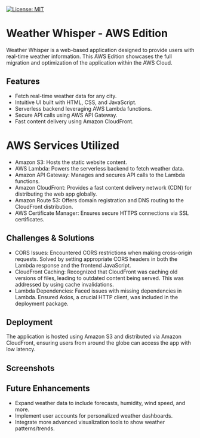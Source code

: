 [![License: MIT](https://img.shields.io/badge/License-MIT-yellow.svg)](https://opensource.org/licenses/MIT)


# Weather Whisper - AWS Edition

Weather Whisper is a web-based application designed to provide users with real-time weather information. This AWS Edition showcases the full migration and optimization of the application within the AWS Cloud.

## Features

- Fetch real-time weather data for any city.
- Intuitive UI built with HTML, CSS, and JavaScript.
- Serverless backend leveraging AWS Lambda functions.
- Secure API calls using AWS API Gateway.
- Fast content delivery using Amazon CloudFront.

# AWS Services Utilized

- Amazon S3: Hosts the static website content.
- AWS Lambda: Powers the serverless backend to fetch weather data.
- Amazon API Gateway: Manages and secures API calls to the Lambda functions.
- Amazon CloudFront: Provides a fast content delivery network (CDN) for distributing the web app globally.
- Amazon Route 53: Offers domain registration and DNS routing to the CloudFront distribution.
- AWS Certificate Manager: Ensures secure HTTPS connections via SSL certificates.

## Challenges & Solutions

- CORS Issues: Encountered CORS restrictions when making cross-origin requests. Solved by setting appropriate CORS headers in both the Lambda response and the frontend JavaScript.
- CloudFront Caching: Recognized that CloudFront was caching old versions of files, leading to outdated content being served. This was addressed by using cache invalidations.
- Lambda Dependencies: Faced issues with missing dependencies in Lambda. Ensured Axios, a crucial HTTP client, was included in the deployment package.

## Deployment

The application is hosted using Amazon S3 and distributed via Amazon CloudFront, ensuring users from around the globe can access the app with low latency.

## Screenshots


## Future Enhancements
- Expand weather data to include forecasts, humidity, wind speed, and more.
- Implement user accounts for personalized weather dashboards.
- Integrate more advanced visualization tools to show weather patterns/trends.
